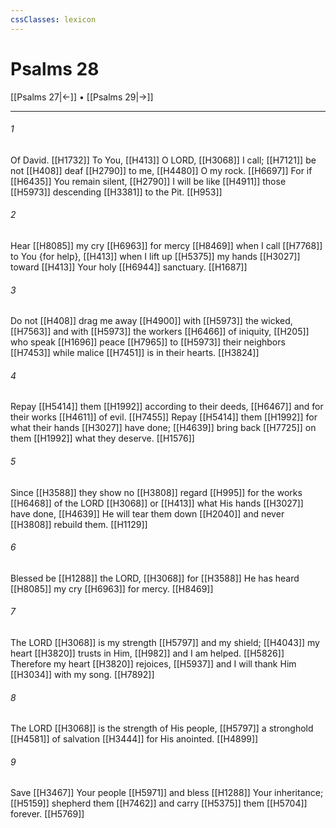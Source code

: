```yaml
---
cssClasses: lexicon
---
```


# Psalms 28

[[Psalms 27|←]] • [[Psalms 29|→]]

---

###### 1
Of David. [[H1732]] To You, [[H413]] O LORD, [[H3068]] I call; [[H7121]] be not [[H408]] deaf [[H2790]] to me, [[H4480]] O my rock. [[H6697]] For if [[H6435]] You remain silent, [[H2790]] I will be like [[H4911]] those [[H5973]] descending [[H3381]] to the Pit. [[H953]]

###### 2
Hear [[H8085]] my cry [[H6963]] for mercy [[H8469]] when I call [[H7768]] to You {for help}, [[H413]] when I lift up [[H5375]] my hands [[H3027]] toward [[H413]] Your holy [[H6944]] sanctuary. [[H1687]]

###### 3
Do not [[H408]] drag me away [[H4900]] with [[H5973]] the wicked, [[H7563]] and with [[H5973]] the workers [[H6466]] of iniquity, [[H205]] who speak [[H1696]] peace [[H7965]] to [[H5973]] their neighbors [[H7453]] while malice [[H7451]] is in their hearts. [[H3824]]

###### 4
Repay [[H5414]] them [[H1992]] according to their deeds, [[H6467]] and for their works [[H4611]] of evil. [[H7455]] Repay [[H5414]] them [[H1992]] for what their hands [[H3027]] have done; [[H4639]] bring back [[H7725]] on them [[H1992]] what they deserve. [[H1576]]

###### 5
Since [[H3588]] they show no [[H3808]] regard [[H995]] for the works [[H6468]] of the LORD [[H3068]] or [[H413]] what His hands [[H3027]] have done, [[H4639]] He will tear them down [[H2040]] and never [[H3808]] rebuild them. [[H1129]]

###### 6
Blessed be [[H1288]] the LORD, [[H3068]] for [[H3588]] He has heard [[H8085]] my cry [[H6963]] for mercy. [[H8469]]

###### 7
The LORD [[H3068]] is my strength [[H5797]] and my shield; [[H4043]] my heart [[H3820]] trusts in Him, [[H982]] and I am helped. [[H5826]] Therefore my heart [[H3820]] rejoices, [[H5937]] and I will thank Him [[H3034]] with my song. [[H7892]]

###### 8
The LORD [[H3068]] is the strength of His people, [[H5797]] a stronghold [[H4581]] of salvation [[H3444]] for His anointed. [[H4899]]

###### 9
Save [[H3467]] Your people [[H5971]] and bless [[H1288]] Your inheritance; [[H5159]] shepherd them [[H7462]] and carry [[H5375]] them [[H5704]] forever. [[H5769]]

